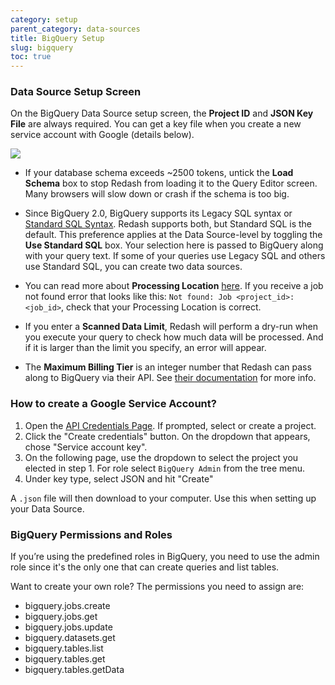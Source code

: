 ```yaml
---
category: setup
parent_category: data-sources
title: BigQuery Setup
slug: bigquery
toc: true
---
```


### Data Source Setup Screen

On the BigQuery Data Source setup screen, the **Project ID** and **JSON Key File** are always required.  You can get a key file when you create a new service account with Google (details below). 

![](/assets/images/docs/gitbook/bigquery_mandatories.PNG)

+ If your database schema exceeds \~2500 tokens, untick the **Load Schema** box to stop Redash from loading it to the Query Editor screen. Many browsers will slow down or crash if the schema is too big.

+ Since BigQuery 2.0, BigQuery supports its Legacy SQL syntax or [Standard SQL Syntax](https://cloud.google.com/bigquery/docs/reference/standard-sql/migrating-from-legacy-sql). Redash supports both, but Standard SQL is the default.  This preference applies at the Data Source-level by toggling the **Use Standard SQL** box. Your selection here is passed to BigQuery along with your query text. If some of your queries use Legacy SQL and others use Standard SQL, you can create two data sources.

+ You can read more about **Processing Location** [here](https://cloud.google.com/bigquery/docs/locations). If you receive a job not found error that looks like this: `Not found: Job <project_id>:<job_id>`, check that your Processing Location is correct.

+ If you enter a **Scanned Data Limit**, Redash will perform a dry-run when you execute your query to check how much data will be processed. And if it is larger than the limit you specify, an error will appear.

+ The **Maximum Billing Tier** is an integer number that Redash can pass along to BigQuery via their API. See [their documentation](https://cloud.google.com/bigquery/docs/reference/rest/v2/Job#jobconfigurationquery)  for more info.

### How to create a Google Service Account?

1. Open the [API Credentials Page](https://console.cloud.google.com/apis/credentials). If prompted, select or create a project. 
2. Click the "Create credentials" button. On the dropdown that appears, chose "Service account key".
3. On the following page, use the dropdown to select the project you elected in step 1. For role select `BigQuery Admin` from the tree menu.
4. Under key type, select JSON and hit "Create"

A `.json` file will then download to your computer. Use this when setting up your Data Source.

### BigQuery Permissions and Roles

If you’re using the predefined roles in BigQuery, you need to use the admin
role since it's the only one that can create queries and list tables.

Want to create your own role? The permissions you need to assign are:

  * bigquery.jobs.create
  * bigquery.jobs.get
  * bigquery.jobs.update
  * bigquery.datasets.get
  * bigquery.tables.list
  * bigquery.tables.get
  * bigquery.tables.getData

  ### 

